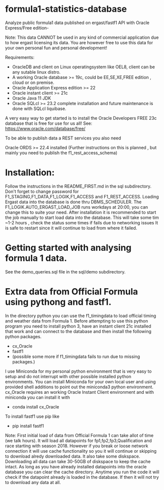 # formula1-statistics-database

Analyze public formula1 data published on ergast/fastf1 API with Oracle Express/Free edition-

Note: This data CANNOT be used in any kind of commercial application due to how ergast licensing its data.
      You are however free to use this data for your own personal fun and personal development!

Requirements:

- OracleDB and client on Linux operatingsystem like OEL8, client can be any sutable linux distro.
- A working Oracle database >= 19c, could be EE,SE,XE,FREE edition , cloud or on premise.
- Oracle Application Express edition >= 22
- Oracle instant client >= 21c
- Oracle Java 11 JDK 
- Oracle SQLcl >= 23.2 complete installation and future maintenance is done with SQLcl liquibase.

A very easy way to get started is to install the Oracle Developers FREE 23c database that is free for use for us all!
See: https://www.oracle.com/database/free/

To be able to publish data a REST services you also need

Oracle ORDS >= 22.4 installed (Further instructions on this is planned , but mainly you need to publish the f1_rest_access_schema)

# Installation:

Follow the instructions in the README_FIRST.md in the sql subdirectory.
Don't forget to change password for F1_STAGING,F1_DATA,F1_LOGIK,F1_ACCESS and F1_REST_ACCESS.
Loading Ergast data into the database is done thru DBMS_SCHEDULER. 
The F1_LOGIK.AUTO_ERGAST_LOAD_JOB runs workdays at 20:00, you can change this to suite your need.
After installation it is recommended to start the job manually to start load data into the database.
This will take some tim ~1-2 hours , check the status some times if fails due to networking issues
It is safe to restart since it will continue to load from where it failed.

# Getting started with analysing formula 1 data.

See the demo_queries.sql file in the sql/demo subdirectory.

# Extra data from Official Formula using pythong and fastf1.

In the directory python you can use the f1_timingdata to load official timing and weather data from Formula 1.
Before attempting to use this python program you need to install python 3, have an instant client 21c installed that work
and can connect to the database and then install the following python packages.

- cx_Oracle
- fastf1
- (possible some more if f1_timingdata fails to run due to missing packages.)

I use Miniconda for my personal python environment that is very easy to setup and do not interrupt with other possible installed python environments. 
You can install Miniconda for your own local user and using provided shell additions to point out the miniconda3
python environment. cx_Oracle requires an working Oracle Instant Client environment and with miniconda you can install it with

- conda install cx_Oracle

To install fastf1 use pip like

- pip install fastf1

Note: First initial load of data from Official Formula 1 can take allot of time (we talk hours). It will load all datapoints for fp1,fp2,fp3,Qualification and race
starting with season 2018. However if you break or loose network connection it will use cache functionality so you it will continue or skipping
to download alredy downloaded data. It also take some diskspace. Downloading all data can take 30-50GB of diskspace to keep the cache intact.
As long as you have already installed datapoints into the oracle database you can clear the cache directory. Anytime you run the code it will
check if the datapoint already is loaded in the database. If then it will not try to download any data at all.
